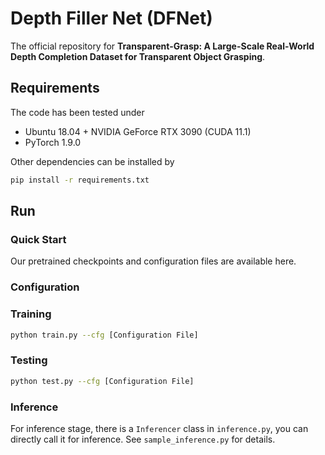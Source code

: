 # Depth Filler Net (DFNet)

The official repository for **Transparent-Grasp: A Large-Scale Real-World Depth Completion Dataset for Transparent Object Grasping**.

## Requirements

The code has been tested under

- Ubuntu 18.04 + NVIDIA GeForce RTX 3090 (CUDA 11.1)
- PyTorch 1.9.0

Other dependencies can be installed by

```bash
pip install -r requirements.txt
```

## Run

### Quick Start

Our pretrained checkpoints and configuration files are available here.

### Configuration

### Training

```bash
python train.py --cfg [Configuration File]
```

### Testing

```bash
python test.py --cfg [Configuration File]
```

### Inference

For inference stage, there is a `Inferencer` class in `inference.py`, you can directly call it for inference. See `sample_inference.py` for details.
